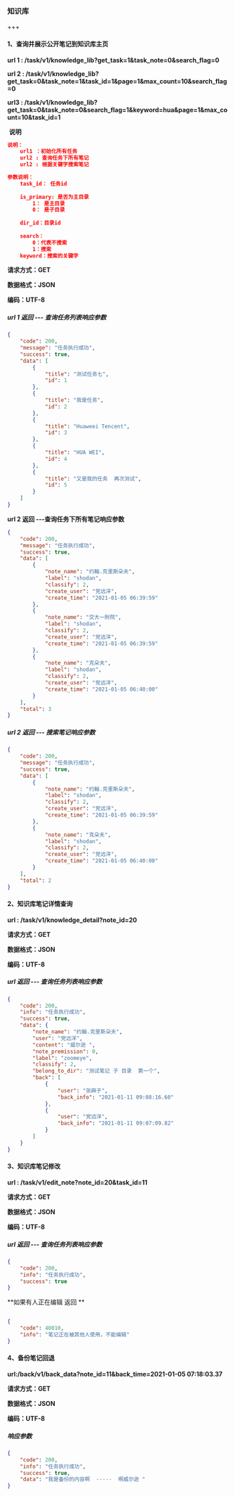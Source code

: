 ### 知识库

+++





#### 1、查询并展示公开笔记到知识库主页

**url 1   : /task/v1/knowledge_lib?get_task=1&task_note=0&search_flag=0**

**url 2   : /task/v1/knowledge_lib?get_task=0&task_note=1&task_id=1&page=1&max_count=10&search_flag=0**

**url3    : /task/v1/knowledge_lib?get_task=0&task_note=0&search_flag=1&keyword=hua&page=1&max_count=10&task_id=1**

​		**说明**

~~~json
说明：
	url1 ：初始化所有任务
	url2 : 查询任务下所有笔记
	url2 : 根据关键字搜索笔记

参数说明：
	task_id： 任务id
	
	is_primary: 是否为主目录   
		1： 是主目录
		0： 是子目录
	
	dir_id：目录id
	
	search：
		0：代表不搜索
		1：搜索
	keyword：搜索的关键字
~~~



**请求方式：GET**

**数据格式：JSON**

**编码：UTF-8**

##### url 1 返回    ---  查询任务列表响应参数

~~~json
{
    "code": 200,
    "message": "任务执行成功",
    "success": true,
    "data": [
        {
            "title": "测试任务七",
            "id": 1
        },
        {
            "title": "我是任务",
            "id": 2
        },
        {
            "title": "Huaweei Tencent",
            "id": 3
        },
        {
            "title": "HUA WEI",
            "id": 4
        },
        {
            "title": "又是我的任务  再次测试",
            "id": 5
        }
    ]
}
~~~



**url 2 返回    ---查询任务下所有笔记响应参数**

~~~json
{
    "code": 200,
    "message": "任务执行成功",
    "success": true,
    "data": [
        {
            "note_name": "约翰.克里斯朵夫",
            "label": "shodan",
            "classify": 2,
            "create_user": "党远洋",
            "create_time": "2021-01-05 06:39:59"
        },
        {
            "note_name": "交大一附院",
            "label": "shodan",
            "classify": 2,
            "create_user": "党远洋",
            "create_time": "2021-01-05 06:39:59"
        },
        {
            "note_name": "克朵夫",
            "label": "shodan",
            "classify": 2,
            "create_user": "党远洋",
            "create_time": "2021-01-05 06:40:00"
        }
    ],
    "total": 3
}
~~~



##### url 2 返回    --- 搜索笔记响应参数

~~~json
{
    "code": 200,
    "message": "任务执行成功",
    "success": true,
    "data": [
        {
            "note_name": "约翰.克里斯朵夫",
            "label": "shodan",
            "classify": 2,
            "create_user": "党远洋",
            "create_time": "2021-01-05 06:39:59"
        },
        {
            "note_name": "克朵夫",
            "label": "shodan",
            "classify": 2,
            "create_user": "党远洋",
            "create_time": "2021-01-05 06:40:00"
        }
    ],	
    "total": 2
}
~~~





#### 2、知识库笔记详情查询

**url    : /task/v1/knowledge_detail?note_id=20**

**请求方式：GET**

**数据格式：JSON**

**编码：UTF-8**

##### url  返回    ---  查询任务列表响应参数

~~~~json
{
    "code": 200,
    "info": "任务执行成功",
    "success": true,
    "data": {
        "note_name": "约翰.克里斯朵夫",
        "user": "党远洋",
        "content": "威尔逊 ",
        "note_premission": 0,
        "label": "zoomeye",
        "classify": 2,
        "belong_to_dir": "测试笔记 子 目录  第一个",
        "back": [
            {
                "user": "张麻子",
                "back_info": "2021-01-11 09:08:16.60"
            },
            {
                "user": "党远洋",
                "back_info": "2021-01-11 09:07:09.82"
            }
        ]
    }
}
~~~~



#### 3、知识库笔记修改

**url    : /task/v1/edit_note?note_id=20&task_id=11**

**请求方式：GET**

**数据格式：JSON**

**编码：UTF-8**

##### url  返回    ---  查询任务列表响应参数

~~~json
{
    "code": 200,
    "info": "任务执行成功",
    "success": true
}
~~~

**如果有人正在编辑  返回    **

~~~~json

{
    "code": 40010,
    "info": "笔记正在被其他人使用，不能编辑"
}
~~~~





#### 4、备份笔记回退

**url:/back/v1/back_data?note_id=11&back_time=2021-01-05 07:18:03.37**

**请求方式：GET**

**数据格式：JSON**

**编码：UTF-8**

##### 响应参数

~~~json
{
    "code": 200,
    "info": "任务执行成功",
    "success": true,
    "data": "我是备份的内容啊  ·····  啊威尔逊 "
}
~~~

